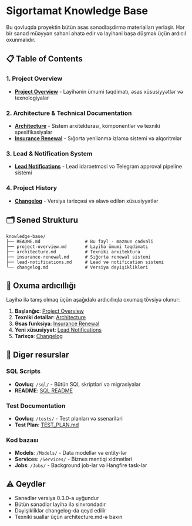 # Sigortamat Knowledge Base

Bu qovluqda proyektin bütün əsas sənədləşdirmə materialları yerləşir. Hər bir sənəd müəyyən sahəni əhatə edir və layihəni başa düşmək üçün ardıcıl oxunmalıdır.

## 📋 Table of Contents

### 1. Project Overview
- **[Project Overview](project-overview.md)** - Layihənin ümumi təqdimatı, əsas xüsusiyyətlər və texnologiyalar

### 2. Architecture & Technical Documentation  
- **[Architecture](architecture.md)** - Sistem arxitekturası, komponentlər və texniki spesifikasiyalar
- **[Insurance Renewal](insurance-renewal.md)** - Sığorta yenilənmə izləmə sistemi və alqoritmlər

### 3. Lead & Notification System
- **[Lead Notifications](lead-notifications.md)** - Lead idarəetməsi və Telegram approval pipeline sistemi

### 4. Project History
- **[Changelog](changelog.md)** - Versiya tarixçəsi və əlavə edilən xüsusiyyətlər

## 🗂️ Sənəd Strukturu

```
knowledge-base/
├── README.md                 # Bu fayl - məzmun cədvəli
├── project-overview.md       # Layihə ümumi təqdimatı  
├── architecture.md           # Texniki arxitektura
├── insurance-renewal.md      # Sığorta renewal sistemi
├── lead-notifications.md     # Lead və notification sistemi
└── changelog.md              # Versiya dəyişiklikləri
```

## 📖 Oxuma ardıcıllığı

Layihə ilə tanış olmaq üçün aşağıdakı ardıcıllıqla oxumaq tövsiyə olunur:

1. **Başlanğıc**: [Project Overview](project-overview.md)
2. **Texniki detallar**: [Architecture](architecture.md)  
3. **Əsas funksiya**: [Insurance Renewal](insurance-renewal.md)
4. **Yeni xüsusiyyət**: [Lead Notifications](lead-notifications.md)
5. **Tarixçə**: [Changelog](changelog.md)

## 🔗 Digər resurslar

### SQL Scripts
- **Qovluq**: `/sql/` - Bütün SQL skriptləri və migrasiyalar
- **README**: [SQL README](../sql/README.md)

### Test Documentation  
- **Qovluq**: `/tests/` - Test planları və ssenariləri
- **Test Plan**: [TEST_PLAN.md](../tests/TEST_PLAN.md)

### Kod bazası
- **Models**: `/Models/` - Data modellər və entity-lər
- **Services**: `/Services/` - Biznes məntiqi xidmətləri
- **Jobs**: `/Jobs/` - Background job-lar və Hangfire task-lar

## ⚠️ Qeydlər

- Sənədlər versiya 0.3.0-a uyğundur
- Bütün sənədlər layihə ilə sinxrondadır
- Dəyişikliklər changelog-da qeyd edilir
- Texniki suallar üçün architecture.md-ə baxın 